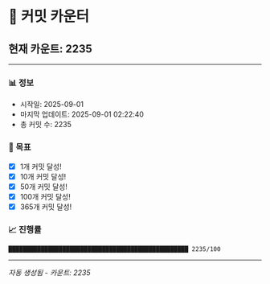 # 🔢 커밋 카운터

## 현재 카운트: 2235

---

### 📊 정보
- 시작일: 2025-09-01
- 마지막 업데이트: 2025-09-01 02:22:40
- 총 커밋 수: 2235

### 🎯 목표
- [x] 1개 커밋 달성!
- [x] 10개 커밋 달성!
- [x] 50개 커밋 달성!
- [x] 100개 커밋 달성!
- [x] 365개 커밋 달성!

### 📈 진행률
```
██████████████████████████████████████████████████ 2235/100
```

---
*자동 생성됨 - 카운트: 2235*
